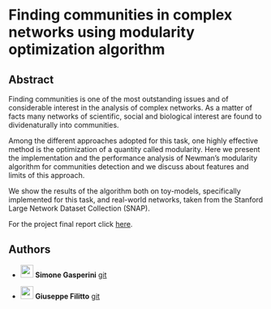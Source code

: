 # Finding communities in complex networks using modularity optimization algorithm

## Abstract
Finding communities is one of the most outstanding issues and of considerable interest in the analysis of complex networks. As a matter of facts many networks of scientific, social and biological interest are found to dividenaturally into communities.

Among the different approaches adopted for this task, one highly effective method is the optimization of a quantity called modularity. Here we present the implementation and the performance analysis of Newman’s modularity
algorithm for communities detection and we discuss about features and limits of this approach.

We show the results of the algorithm both on toy-models, specifically implemented for this task, and real-world
networks, taken from the Stanford Large Network Dataset Collection (SNAP).

For the project final report click [here](https://github.com/SimoneGasperini/network_clustering/blob/master/network_clustering.pdf).

## Authors
* <img src="https://avatars2.githubusercontent.com/u/71086758?s=400&v=4" width="25px;"/> **Simone Gasperini** [git](https://github.com/SimoneGasperini)

* <img src="https://avatars0.githubusercontent.com/u/61703705?s=400&v=4" width="25px;"/> **Giuseppe Filitto** [git](https://github.com/giuseppefilitto)